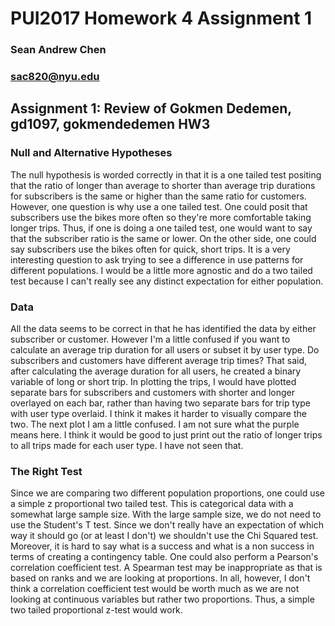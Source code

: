 # PUI2017 Homework 4 Assignment 1
### Sean Andrew Chen
### sac820@nyu.edu



## Assignment 1: Review of Gokmen Dedemen, gd1097, gokmendedemen HW3


### Null and Alternative Hypotheses
The null hypothesis is worded correctly in that it is a one tailed test positing that the ratio of longer than average
to shorter than average trip durations for subscribers is the same or higher than the same ratio for customers.
However, one question is why use a one tailed test. One could posit that subscribers use the bikes more often
so they're more comfortable taking longer trips. Thus, if one is doing a one tailed test, one would want to say
that the subscriber ratio is the same or lower. On the other side, one could say subscribers use the bikes often
for quick, short trips. It is a very interesting question to ask trying to see a difference in use patterns
for different populations. I would be a little more agnostic and do a two tailed test because I can't really see
any distinct expectation for either population.


### Data
All the data seems to be correct in that he has identified the data by either subscriber or customer. However I'm a
little confused if you want to calculate an average trip duration for all users or subset it by user type. 
Do subscribers and customers have different average trip times? That said, after calculating the average
duration for all users, he created a binary variable of long or short trip. In plotting the trips, I would have
plotted separate bars for subscribers and customers with shorter and longer overlayed on each bar, rather than
having two separate bars for trip type with user type overlaid. I think it makes it harder to visually compare 
the two. The next plot I am a little confused. I am not sure what the purple means here. I think it would be good
to just print out the ratio of longer trips to all trips made for each user type. I have not seen that. 


### The Right Test
Since we are comparing two different population proportions, one could use a simple z proportional two tailed test.
This is categorical data with a somewhat large sample size. With the large sample size, we do not need to use 
the Student's T test. Since we don't really have an expectation of which way it should go (or at least I don't)
we shouldn't use the Chi Squared test. Moreover, it is hard to say what is a success and what is a non success
in terms of creating a contingency table. One could also perform a Pearson's correlation coefficient test. A
Spearman test may be inappropriate as that is based on ranks and we are looking at proportions. In all, however,
I don't think a correlation coefficient test would be worth much as we are not looking at continuous variables
but rather two proportions. Thus, a simple two tailed proportional z-test would work. 
